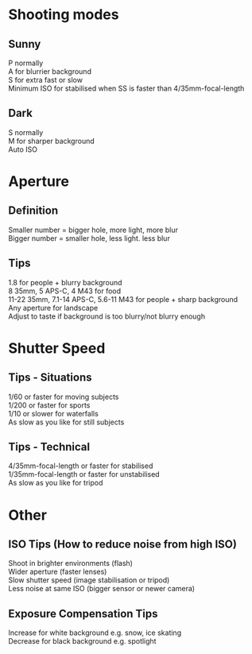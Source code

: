 # Shooting modes  
  
## Sunny  
P normally  
A for blurrier background  
S for extra fast or slow  
Minimum ISO for stabilised when SS is faster than 4/35mm-focal-length  
  
## Dark  
S normally  
M for sharper background  
Auto ISO  
  
# Aperture  
  
## Definition  
Smaller number = bigger hole, more light, more blur  
Bigger number = smaller hole, less light. less blur  
  
## Tips  
1.8 for people + blurry background  
8 35mm, 5 APS-C, 4 M43 for food  
11-22 35mm, 7.1-14 APS-C, 5.6-11 M43 for people + sharp background  
Any aperture for landscape  
Adjust to taste if background is too blurry/not blurry enough  
  
# Shutter Speed  
  
## Tips - Situations  
1/60 or faster for moving subjects  
1/200 or faster for sports  
1/10 or slower for waterfalls  
As slow as you like for still subjects  
  
## Tips - Technical
4/35mm-focal-length or faster for stabilised  
1/35mm-focal-length or faster for unstabilised  
As slow as you like for tripod  
  
# Other  
  
## ISO Tips (How to reduce noise from high ISO)  
Shoot in brighter environments (flash)  
Wider aperture (faster lenses)  
Slow shutter speed (image stabilisation or tripod)  
Less noise at same ISO (bigger sensor or newer camera)  
  
## Exposure Compensation Tips  
Increase for white background e.g. snow, ice skating  
Decrease for black background e.g. spotlight  
  
